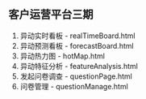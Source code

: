 ## 客户运营平台三期

1. 异动实时看板 - realTimeBoard.html
2. 异动预测看板 - forecastBoard.html
3. 异动热力图 - hotMap.html
4. 异动特征分析 - featureAnalysis.html
5. 发起问卷调查 - questionPage.html
6. 问卷管理 - questionManage.html